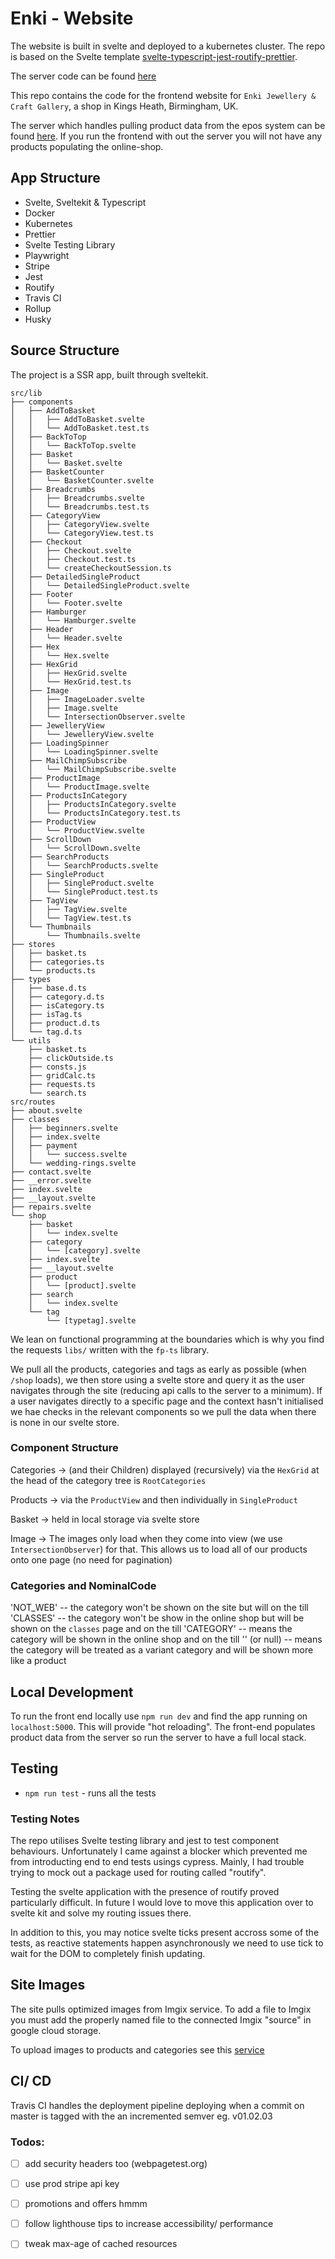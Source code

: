 # Enki - Website

The website is built in svelte and deployed to a kubernetes cluster. The repo is based on the Svelte template [svelte-typescript-jest-routify-prettier](https://github.com/jaskaransarkaria/svelte-typescript-jest-routify-prettier).

The server code can be found [here](https://github.com/jaskaransarkaria/enki-server)

This repo contains the code for the frontend website for `Enki Jewellery & Craft Gallery`, a shop in Kings Heath, Birmingham, UK.

The server which handles pulling product data from the epos system can be found [here](https://github.com/jaskaransarkaria/enki-server). If you run the frontend with out the server you will not have any products populating the online-shop.

## App Structure

- Svelte, Sveltekit & Typescript
- Docker
- Kubernetes
- Prettier
- Svelte Testing Library
- Playwright
- Stripe
- Jest
- Routify
- Travis CI
- Rollup
- Husky

## Source Structure

The project is a SSR app, built through sveltekit.

```
src/lib
├── components
│   ├── AddToBasket
│   │   ├── AddToBasket.svelte
│   │   └── AddToBasket.test.ts
│   ├── BackToTop
│   │   └── BackToTop.svelte
│   ├── Basket
│   │   └── Basket.svelte
│   ├── BasketCounter
│   │   └── BasketCounter.svelte
│   ├── Breadcrumbs
│   │   ├── Breadcrumbs.svelte
│   │   └── Breadcrumbs.test.ts
│   ├── CategoryView
│   │   ├── CategoryView.svelte
│   │   └── CategoryView.test.ts
│   ├── Checkout
│   │   ├── Checkout.svelte
│   │   ├── Checkout.test.ts
│   │   └── createCheckoutSession.ts
│   ├── DetailedSingleProduct
│   │   └── DetailedSingleProduct.svelte
│   ├── Footer
│   │   └── Footer.svelte
│   ├── Hamburger
│   │   └── Hamburger.svelte
│   ├── Header
│   │   └── Header.svelte
│   ├── Hex
│   │   └── Hex.svelte
│   ├── HexGrid
│   │   ├── HexGrid.svelte
│   │   └── HexGrid.test.ts
│   ├── Image
│   │   ├── ImageLoader.svelte
│   │   ├── Image.svelte
│   │   └── IntersectionObserver.svelte
│   ├── JewelleryView
│   │   └── JewelleryView.svelte
│   ├── LoadingSpinner
│   │   └── LoadingSpinner.svelte
│   ├── MailChimpSubscribe
│   │   └── MailChimpSubscribe.svelte
│   ├── ProductImage
│   │   └── ProductImage.svelte
│   ├── ProductsInCategory
│   │   ├── ProductsInCategory.svelte
│   │   └── ProductsInCategory.test.ts
│   ├── ProductView
│   │   └── ProductView.svelte
│   ├── ScrollDown
│   │   └── ScrollDown.svelte
│   ├── SearchProducts
│   │   └── SearchProducts.svelte
│   ├── SingleProduct
│   │   ├── SingleProduct.svelte
│   │   └── SingleProduct.test.ts
│   ├── TagView
│   │   ├── TagView.svelte
│   │   └── TagView.test.ts
│   └── Thumbnails
│       └── Thumbnails.svelte
├── stores
│   ├── basket.ts
│   ├── categories.ts
│   └── products.ts
├── types
│   ├── base.d.ts
│   ├── category.d.ts
│   ├── isCategory.ts
│   ├── isTag.ts
│   ├── product.d.ts
│   └── tag.d.ts
└── utils
    ├── basket.ts
    ├── clickOutside.ts
    ├── consts.js
    ├── gridCalc.ts
    ├── requests.ts
    └── search.ts
src/routes
├── about.svelte
├── classes
│   ├── beginners.svelte
│   ├── index.svelte
│   ├── payment
│   │   └── success.svelte
│   └── wedding-rings.svelte
├── contact.svelte
├── __error.svelte
├── index.svelte
├── __layout.svelte
├── repairs.svelte
└── shop
    ├── basket
    │   └── index.svelte
    ├── category
    │   └── [category].svelte
    ├── index.svelte
    ├── __layout.svelte
    ├── product
    │   └── [product].svelte
    ├── search
    │   └── index.svelte
    └── tag
        └── [typetag].svelte

```

We lean on functional programming at the boundaries which is why you find the requests `libs/` written with the `fp-ts` library.

We pull all the products, categories and tags as early as possible (when `/shop` loads), we then store using a svelte store and query it as the user navigates through the site (reducing api calls to the server to a minimum). If a user navigates directly to a specific page and the context hasn't initialised we hae checks in the relevant components so we pull the data when there is none in our svelte store.

### Component Structure

Categories -> (and their Children) displayed (recursively) via the `HexGrid` at the head of the category tree is `RootCategories`

Products -> via the `ProductView` and then individually in `SingleProduct`

Basket -> held in local storage via svelte store

Image -> The images only load when they come into view (we use `IntersectionObserver`) for that. This allows us to load all of our products onto one page (no need for pagination)

### Categories and NominalCode

'NOT_WEB' -- the category won't be shown on the site but will on the till
'CLASSES' -- the category won't be show in the online shop but will be shown on the `classes` page and on the till
'CATEGORY' -- means the category will be shown in the online shop and on the till
'' (or null) -- means the category will be treated as a variant category and will be shown more like a product

## Local Development

To run the front end locally use `npm run dev` and find the app running on `localhost:5000`. This will provide "hot reloading". The front-end populates product data from the server so run the server to have a full local stack.

## Testing

- `npm run test` - runs all the tests

### Testing Notes

The repo utilises Svelte testing library and jest to test component behaviours. Unfortunately I came against a blocker which prevented me from introducting end to end tests usings cypress. Mainly, I had trouble trying to mock out a package used for routing called "routify".

Testing the svelte application with the presence of routify proved particularly difficult. In future I would love to move this application over to svelte kit and solve my routing issues there.

In addition to this, you may notice svelte ticks present accross some of the tests, as reactive statements happen asynchronously we need to use tick to wait for the DOM to completely finish updating.

## Site Images

The site pulls optimized images from Imgix service. To add a file to Imgix you must add the properly named file to the connected Imgix "source" in google cloud storage.

To upload images to products and categories see this [service](https://github.com/jaskaransarkaria/enki-upload-photos)

## CI/ CD

Travis CI handles the deployment pipeline deploying when a commit on master is tagged with the an incremented semver eg. v01.02.03

### Todos:

- [ ] add security headers too (webpagetest.org)

- [ ] use prod stripe api key
- [ ] promotions and offers hmmm

- [ ] follow lighthouse tips to increase accessibility/ performance
- [ ] tweak max-age of cached resources
